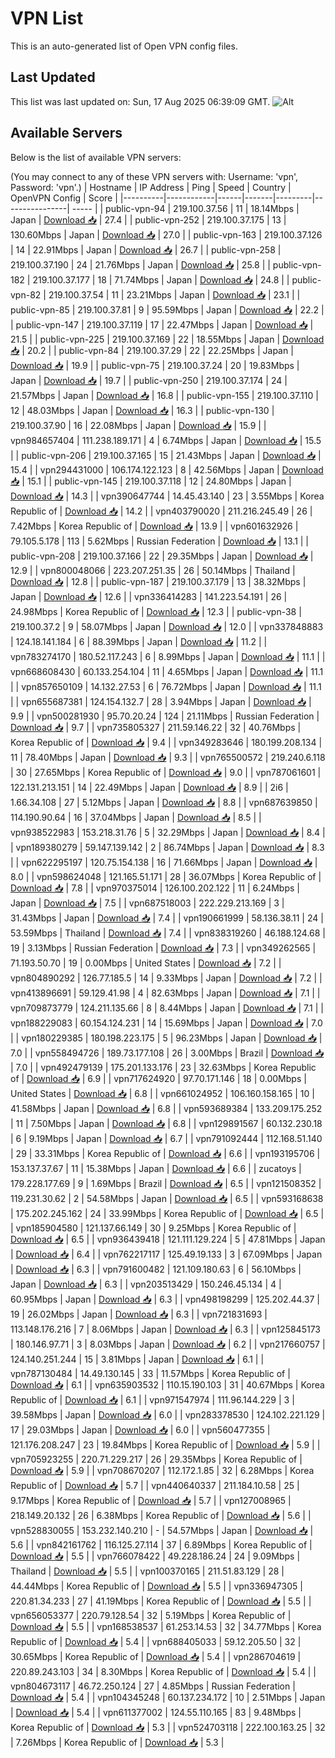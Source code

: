 # VPN List

This is an auto-generated list of Open VPN config files.

## Last Updated

This list was last updated on: Sun, 17 Aug 2025 06:39:09 GMT.
![Alt](https://repobeats.axiom.co/api/embed/186b98318ef1479477931607c1ad7d823f12451f.svg "Repobeats analytics image")

## Available Servers

Below is the list of available VPN servers:

(You may connect to any of these VPN servers with: Username: 'vpn', Password: 'vpn'.)
| Hostname | IP Address | Ping | Speed | Country | OpenVPN Config | Score |
|----------|------------|------|-------|---------|----------------| ----- |
| public-vpn-94 | 219.100.37.56 | 11 | 18.14Mbps | Japan | [Download 📥](./configs/server_0_JP.ovpn) | 27.4 |
| public-vpn-252 | 219.100.37.175 | 13 | 130.60Mbps | Japan | [Download 📥](./configs/server_1_JP.ovpn) | 27.0 |
| public-vpn-163 | 219.100.37.126 | 14 | 22.91Mbps | Japan | [Download 📥](./configs/server_2_JP.ovpn) | 26.7 |
| public-vpn-258 | 219.100.37.190 | 24 | 21.76Mbps | Japan | [Download 📥](./configs/server_3_JP.ovpn) | 25.8 |
| public-vpn-182 | 219.100.37.177 | 18 | 71.74Mbps | Japan | [Download 📥](./configs/server_4_JP.ovpn) | 24.8 |
| public-vpn-82 | 219.100.37.54 | 11 | 23.21Mbps | Japan | [Download 📥](./configs/server_5_JP.ovpn) | 23.1 |
| public-vpn-85 | 219.100.37.81 | 9 | 95.59Mbps | Japan | [Download 📥](./configs/server_6_JP.ovpn) | 22.2 |
| public-vpn-147 | 219.100.37.119 | 17 | 22.47Mbps | Japan | [Download 📥](./configs/server_7_JP.ovpn) | 21.5 |
| public-vpn-225 | 219.100.37.169 | 22 | 18.55Mbps | Japan | [Download 📥](./configs/server_8_JP.ovpn) | 20.2 |
| public-vpn-84 | 219.100.37.29 | 22 | 22.25Mbps | Japan | [Download 📥](./configs/server_9_JP.ovpn) | 19.9 |
| public-vpn-75 | 219.100.37.24 | 20 | 19.83Mbps | Japan | [Download 📥](./configs/server_10_JP.ovpn) | 19.7 |
| public-vpn-250 | 219.100.37.174 | 24 | 21.57Mbps | Japan | [Download 📥](./configs/server_11_JP.ovpn) | 16.8 |
| public-vpn-155 | 219.100.37.110 | 12 | 48.03Mbps | Japan | [Download 📥](./configs/server_12_JP.ovpn) | 16.3 |
| public-vpn-130 | 219.100.37.90 | 16 | 22.08Mbps | Japan | [Download 📥](./configs/server_13_JP.ovpn) | 15.9 |
| vpn984657404 | 111.238.189.171 | 4 | 6.74Mbps | Japan | [Download 📥](./configs/server_14_JP.ovpn) | 15.5 |
| public-vpn-206 | 219.100.37.165 | 15 | 21.43Mbps | Japan | [Download 📥](./configs/server_15_JP.ovpn) | 15.4 |
| vpn294431000 | 106.174.122.123 | 8 | 42.56Mbps | Japan | [Download 📥](./configs/server_16_JP.ovpn) | 15.1 |
| public-vpn-145 | 219.100.37.118 | 12 | 24.80Mbps | Japan | [Download 📥](./configs/server_17_JP.ovpn) | 14.3 |
| vpn390647744 | 14.45.43.140 | 23 | 3.55Mbps | Korea Republic of | [Download 📥](./configs/server_18_KR.ovpn) | 14.2 |
| vpn403790020 | 211.216.245.49 | 26 | 7.42Mbps | Korea Republic of | [Download 📥](./configs/server_19_KR.ovpn) | 13.9 |
| vpn601632926 | 79.105.5.178 | 113 | 5.62Mbps | Russian Federation | [Download 📥](./configs/server_20_RU.ovpn) | 13.1 |
| public-vpn-208 | 219.100.37.166 | 22 | 29.35Mbps | Japan | [Download 📥](./configs/server_21_JP.ovpn) | 12.9 |
| vpn800048066 | 223.207.251.35 | 26 | 50.14Mbps | Thailand | [Download 📥](./configs/server_22_TH.ovpn) | 12.8 |
| public-vpn-187 | 219.100.37.179 | 13 | 38.32Mbps | Japan | [Download 📥](./configs/server_23_JP.ovpn) | 12.6 |
| vpn336414283 | 141.223.54.191 | 26 | 24.98Mbps | Korea Republic of | [Download 📥](./configs/server_24_KR.ovpn) | 12.3 |
| public-vpn-38 | 219.100.37.2 | 9 | 58.07Mbps | Japan | [Download 📥](./configs/server_25_JP.ovpn) | 12.0 |
| vpn337848883 | 124.18.141.184 | 6 | 88.39Mbps | Japan | [Download 📥](./configs/server_26_JP.ovpn) | 11.2 |
| vpn783274170 | 180.52.117.243 | 6 | 8.99Mbps | Japan | [Download 📥](./configs/server_27_JP.ovpn) | 11.1 |
| vpn668608430 | 60.133.254.104 | 11 | 4.65Mbps | Japan | [Download 📥](./configs/server_28_JP.ovpn) | 11.1 |
| vpn857650109 | 14.132.27.53 | 6 | 76.72Mbps | Japan | [Download 📥](./configs/server_29_JP.ovpn) | 11.1 |
| vpn655687381 | 124.154.132.7 | 28 | 3.94Mbps | Japan | [Download 📥](./configs/server_30_JP.ovpn) | 9.9 |
| vpn500281930 | 95.70.20.24 | 124 | 21.11Mbps | Russian Federation | [Download 📥](./configs/server_31_RU.ovpn) | 9.7 |
| vpn735805327 | 211.59.146.22 | 32 | 40.76Mbps | Korea Republic of | [Download 📥](./configs/server_32_KR.ovpn) | 9.4 |
| vpn349283646 | 180.199.208.134 | 11 | 78.40Mbps | Japan | [Download 📥](./configs/server_33_JP.ovpn) | 9.3 |
| vpn765500572 | 219.240.6.118 | 30 | 27.65Mbps | Korea Republic of | [Download 📥](./configs/server_34_KR.ovpn) | 9.0 |
| vpn787061601 | 122.131.213.151 | 14 | 22.49Mbps | Japan | [Download 📥](./configs/server_35_JP.ovpn) | 8.9 |
| 2i6 | 1.66.34.108 | 27 | 5.12Mbps | Japan | [Download 📥](./configs/server_36_JP.ovpn) | 8.8 |
| vpn687639850 | 114.190.90.64 | 16 | 37.04Mbps | Japan | [Download 📥](./configs/server_37_JP.ovpn) | 8.5 |
| vpn938522983 | 153.218.31.76 | 5 | 32.29Mbps | Japan | [Download 📥](./configs/server_38_JP.ovpn) | 8.4 |
| vpn189380279 | 59.147.139.142 | 2 | 86.74Mbps | Japan | [Download 📥](./configs/server_39_JP.ovpn) | 8.3 |
| vpn622295197 | 120.75.154.138 | 16 | 71.66Mbps | Japan | [Download 📥](./configs/server_40_JP.ovpn) | 8.0 |
| vpn598624048 | 121.165.51.171 | 28 | 36.07Mbps | Korea Republic of | [Download 📥](./configs/server_41_KR.ovpn) | 7.8 |
| vpn970375014 | 126.100.202.122 | 11 | 6.24Mbps | Japan | [Download 📥](./configs/server_42_JP.ovpn) | 7.5 |
| vpn687518003 | 222.229.213.169 | 3 | 31.43Mbps | Japan | [Download 📥](./configs/server_43_JP.ovpn) | 7.4 |
| vpn190661999 | 58.136.38.11 | 24 | 53.59Mbps | Thailand | [Download 📥](./configs/server_44_TH.ovpn) | 7.4 |
| vpn838319260 | 46.188.124.68 | 19 | 3.13Mbps | Russian Federation | [Download 📥](./configs/server_45_RU.ovpn) | 7.3 |
| vpn349262565 | 71.193.50.70 | 19 | 0.00Mbps | United States | [Download 📥](./configs/server_46_US.ovpn) | 7.2 |
| vpn804890292 | 126.77.185.5 | 14 | 9.33Mbps | Japan | [Download 📥](./configs/server_47_JP.ovpn) | 7.2 |
| vpn413896691 | 59.129.41.98 | 4 | 82.63Mbps | Japan | [Download 📥](./configs/server_48_JP.ovpn) | 7.1 |
| vpn709873779 | 124.211.135.66 | 8 | 8.44Mbps | Japan | [Download 📥](./configs/server_49_JP.ovpn) | 7.1 |
| vpn188229083 | 60.154.124.231 | 14 | 15.69Mbps | Japan | [Download 📥](./configs/server_50_JP.ovpn) | 7.0 |
| vpn180229385 | 180.198.223.175 | 5 | 96.23Mbps | Japan | [Download 📥](./configs/server_51_JP.ovpn) | 7.0 |
| vpn558494726 | 189.73.177.108 | 26 | 3.00Mbps | Brazil | [Download 📥](./configs/server_52_BR.ovpn) | 7.0 |
| vpn492479139 | 175.201.133.176 | 23 | 32.63Mbps | Korea Republic of | [Download 📥](./configs/server_53_KR.ovpn) | 6.9 |
| vpn717624920 | 97.70.171.146 | 18 | 0.00Mbps | United States | [Download 📥](./configs/server_54_US.ovpn) | 6.8 |
| vpn661024952 | 106.160.158.165 | 10 | 41.58Mbps | Japan | [Download 📥](./configs/server_55_JP.ovpn) | 6.8 |
| vpn593689384 | 133.209.175.252 | 11 | 7.50Mbps | Japan | [Download 📥](./configs/server_56_JP.ovpn) | 6.8 |
| vpn129891567 | 60.132.230.18 | 6 | 9.19Mbps | Japan | [Download 📥](./configs/server_57_JP.ovpn) | 6.7 |
| vpn791092444 | 112.168.51.140 | 29 | 33.31Mbps | Korea Republic of | [Download 📥](./configs/server_58_KR.ovpn) | 6.6 |
| vpn193195706 | 153.137.37.67 | 11 | 15.38Mbps | Japan | [Download 📥](./configs/server_59_JP.ovpn) | 6.6 |
| zucatoys | 179.228.177.69 | 9 | 1.69Mbps | Brazil | [Download 📥](./configs/server_60_BR.ovpn) | 6.5 |
| vpn121508352 | 119.231.30.62 | 2 | 54.58Mbps | Japan | [Download 📥](./configs/server_61_JP.ovpn) | 6.5 |
| vpn593168638 | 175.202.245.162 | 24 | 33.99Mbps | Korea Republic of | [Download 📥](./configs/server_62_KR.ovpn) | 6.5 |
| vpn185904580 | 121.137.66.149 | 30 | 9.25Mbps | Korea Republic of | [Download 📥](./configs/server_63_KR.ovpn) | 6.5 |
| vpn936439418 | 121.111.129.224 | 5 | 47.81Mbps | Japan | [Download 📥](./configs/server_64_JP.ovpn) | 6.4 |
| vpn762217117 | 125.49.19.133 | 3 | 67.09Mbps | Japan | [Download 📥](./configs/server_65_JP.ovpn) | 6.3 |
| vpn791600482 | 121.109.180.63 | 6 | 56.10Mbps | Japan | [Download 📥](./configs/server_66_JP.ovpn) | 6.3 |
| vpn203513429 | 150.246.45.134 | 4 | 60.95Mbps | Japan | [Download 📥](./configs/server_67_JP.ovpn) | 6.3 |
| vpn498198299 | 125.202.44.37 | 19 | 26.02Mbps | Japan | [Download 📥](./configs/server_68_JP.ovpn) | 6.3 |
| vpn721831693 | 113.148.176.216 | 7 | 8.06Mbps | Japan | [Download 📥](./configs/server_69_JP.ovpn) | 6.3 |
| vpn125845173 | 180.146.97.71 | 3 | 8.03Mbps | Japan | [Download 📥](./configs/server_70_JP.ovpn) | 6.2 |
| vpn217660757 | 124.140.251.244 | 15 | 3.81Mbps | Japan | [Download 📥](./configs/server_71_JP.ovpn) | 6.1 |
| vpn787130484 | 14.49.130.145 | 33 | 11.57Mbps | Korea Republic of | [Download 📥](./configs/server_72_KR.ovpn) | 6.1 |
| vpn635903532 | 110.15.190.103 | 31 | 40.67Mbps | Korea Republic of | [Download 📥](./configs/server_73_KR.ovpn) | 6.1 |
| vpn971547974 | 111.96.144.229 | 3 | 39.58Mbps | Japan | [Download 📥](./configs/server_74_JP.ovpn) | 6.0 |
| vpn283378530 | 124.102.221.129 | 17 | 29.03Mbps | Japan | [Download 📥](./configs/server_75_JP.ovpn) | 6.0 |
| vpn560477355 | 121.176.208.247 | 23 | 19.84Mbps | Korea Republic of | [Download 📥](./configs/server_76_KR.ovpn) | 5.9 |
| vpn705923255 | 220.71.229.217 | 26 | 29.35Mbps | Korea Republic of | [Download 📥](./configs/server_77_KR.ovpn) | 5.9 |
| vpn708670207 | 112.172.1.85 | 32 | 6.28Mbps | Korea Republic of | [Download 📥](./configs/server_78_KR.ovpn) | 5.7 |
| vpn440640337 | 211.184.10.58 | 25 | 9.17Mbps | Korea Republic of | [Download 📥](./configs/server_79_KR.ovpn) | 5.7 |
| vpn127008965 | 218.149.20.132 | 26 | 6.38Mbps | Korea Republic of | [Download 📥](./configs/server_80_KR.ovpn) | 5.6 |
| vpn528830055 | 153.232.140.210 | - | 54.57Mbps | Japan | [Download 📥](./configs/server_81_JP.ovpn) | 5.6 |
| vpn842161762 | 116.125.27.114 | 37 | 6.89Mbps | Korea Republic of | [Download 📥](./configs/server_82_KR.ovpn) | 5.5 |
| vpn766078422 | 49.228.186.24 | 24 | 9.09Mbps | Thailand | [Download 📥](./configs/server_83_TH.ovpn) | 5.5 |
| vpn100370165 | 211.51.83.129 | 28 | 44.44Mbps | Korea Republic of | [Download 📥](./configs/server_84_KR.ovpn) | 5.5 |
| vpn336947305 | 220.81.34.233 | 27 | 41.19Mbps | Korea Republic of | [Download 📥](./configs/server_85_KR.ovpn) | 5.5 |
| vpn656053377 | 220.79.128.54 | 32 | 5.19Mbps | Korea Republic of | [Download 📥](./configs/server_86_KR.ovpn) | 5.5 |
| vpn168538537 | 61.253.14.53 | 32 | 34.77Mbps | Korea Republic of | [Download 📥](./configs/server_87_KR.ovpn) | 5.4 |
| vpn688405033 | 59.12.205.50 | 32 | 30.65Mbps | Korea Republic of | [Download 📥](./configs/server_88_KR.ovpn) | 5.4 |
| vpn286704619 | 220.89.243.103 | 34 | 8.30Mbps | Korea Republic of | [Download 📥](./configs/server_89_KR.ovpn) | 5.4 |
| vpn804673117 | 46.72.250.124 | 27 | 4.85Mbps | Russian Federation | [Download 📥](./configs/server_90_RU.ovpn) | 5.4 |
| vpn104345248 | 60.137.234.172 | 10 | 2.51Mbps | Japan | [Download 📥](./configs/server_91_JP.ovpn) | 5.4 |
| vpn611377002 | 124.55.110.165 | 83 | 9.48Mbps | Korea Republic of | [Download 📥](./configs/server_92_KR.ovpn) | 5.3 |
| vpn524703118 | 222.100.163.25 | 32 | 7.26Mbps | Korea Republic of | [Download 📥](./configs/server_93_KR.ovpn) | 5.3 |
